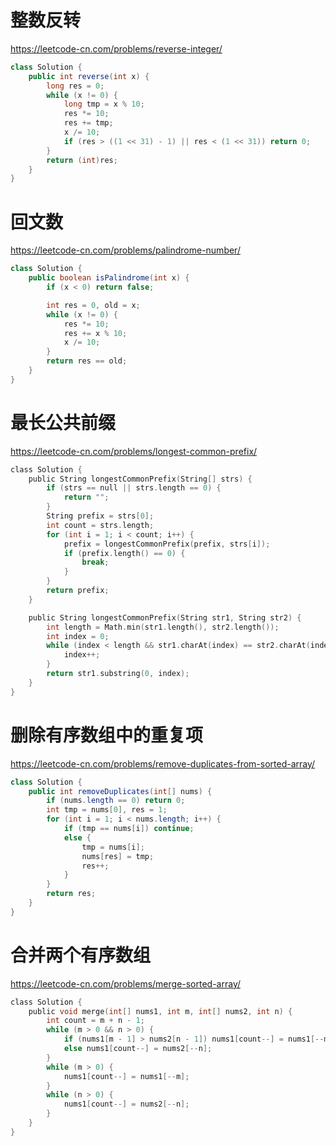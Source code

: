 # 整数反转
https://leetcode-cn.com/problems/reverse-integer/
```java
class Solution {
    public int reverse(int x) {
        long res = 0;
        while (x != 0) {
            long tmp = x % 10;
            res *= 10;
            res += tmp;
            x /= 10;
            if (res > ((1 << 31) - 1) || res < (1 << 31)) return 0;
        }
        return (int)res;
    }
}
```
# 回文数
https://leetcode-cn.com/problems/palindrome-number/
```java
class Solution {
    public boolean isPalindrome(int x) {
        if (x < 0) return false;

        int res = 0, old = x;
        while (x != 0) {
            res *= 10;
            res += x % 10;
            x /= 10;
        }
        return res == old;
    }
}
```
# 最长公共前缀
https://leetcode-cn.com/problems/longest-common-prefix/
```c
class Solution {
    public String longestCommonPrefix(String[] strs) {
        if (strs == null || strs.length == 0) {
            return "";
        }
        String prefix = strs[0];
        int count = strs.length;
        for (int i = 1; i < count; i++) {
            prefix = longestCommonPrefix(prefix, strs[i]);
            if (prefix.length() == 0) {
                break;
            }
        }
        return prefix;
    }

    public String longestCommonPrefix(String str1, String str2) {
        int length = Math.min(str1.length(), str2.length());
        int index = 0;
        while (index < length && str1.charAt(index) == str2.charAt(index)) {
            index++;
        }
        return str1.substring(0, index);
    }
}
```
# 删除有序数组中的重复项
https://leetcode-cn.com/problems/remove-duplicates-from-sorted-array/
```java
class Solution {
    public int removeDuplicates(int[] nums) {
        if (nums.length == 0) return 0;
        int tmp = nums[0], res = 1;
        for (int i = 1; i < nums.length; i++) {
            if (tmp == nums[i]) continue;
            else {
                tmp = nums[i];
                nums[res] = tmp;
                res++;
            }
        }
        return res;
    }
}
```
# 合并两个有序数组
https://leetcode-cn.com/problems/merge-sorted-array/
```c
class Solution {
    public void merge(int[] nums1, int m, int[] nums2, int n) {
        int count = m + n - 1;
        while (m > 0 && n > 0) {
            if (nums1[m - 1] > nums2[n - 1]) nums1[count--] = nums1[--m];
            else nums1[count--] = nums2[--n];
        }
        while (m > 0) {
            nums1[count--] = nums1[--m];
        }
        while (n > 0) {
            nums1[count--] = nums2[--n];
        }
    }
}
```
